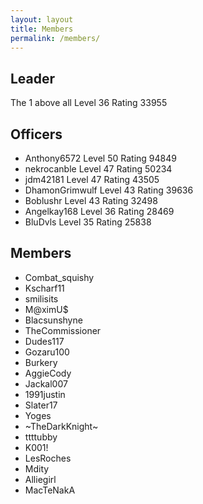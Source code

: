 ```yaml
---
layout: layout
title: Members
permalink: /members/
---
```


## Leader
The 1 above all <span class="label label-info">Level 36 Rating 33955</span>

## Officers

- Anthony6572 <span class="label label-info">Level 50 Rating 94849</span>
- nekrocanble <span class="label label-info">Level 47 Rating 50234</span>
- jdm42181 <span class="label label-info">Level 47 Rating 43505</span>
- DhamonGrimwulf Level 43 Rating 39636
- Boblushr Level 43 Rating 32498
- Angelkay168  Level 36 Rating 28469
- BluDvls Level 35 Rating 25838

## Members
* Combat_squishy
* Kscharf11
* smilisits
* M@ximU$
* Blacsunshyne
* TheCommissioner
* Dudes117
* Gozaru100
* Burkery
* AggieCody
* Jackal007
* 1991justin
* Slater17
* Yoges
* ~TheDarkKnight~
* ttttubby
* K001!
* LesRoches
* Mdity
* Alliegirl
* MacTeNakA
